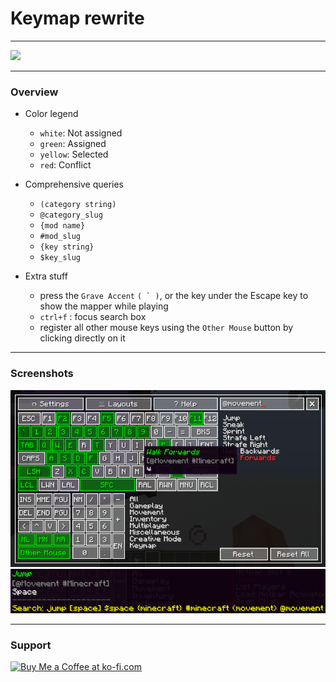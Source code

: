 # Keymap rewrite

---

[![](https://cf.way2muchnoise.eu/keymap.svg)](https://www.curseforge.com/minecraft/mc-mods/keymap)

---

### Overview

- Color legend
  - `white`: Not assigned
  - `green`: Assigned
  - `yellow`: Selected
  - `red`: Conflict


- Comprehensive queries
  - `(category string)`
  - `@category_slug`
  - `{mod name}`
  - `#mod_slug`
  - `{key string}`
  - `$key_slug`


- Extra stuff
  - press the `Grave Accent` ``( ` )``, or the key under the Escape key to show the mapper while playing 
  - `ctrl+f` : focus search box
  - register all other mouse keys using the `Other Mouse` button by clicking directly on it

---

### Screenshots

![](images/2022-06-24_00.40.47.png)
![](images/img.png)

---

### Support

<a href='https://ko-fi.com/X8X831J1L' target='_blank'><img height='36' style='border:0px;height:36px;' src='https://cdn.ko-fi.com/cdn/kofi1.png?v=2' border='0' alt='Buy Me a Coffee at ko-fi.com' /></a>